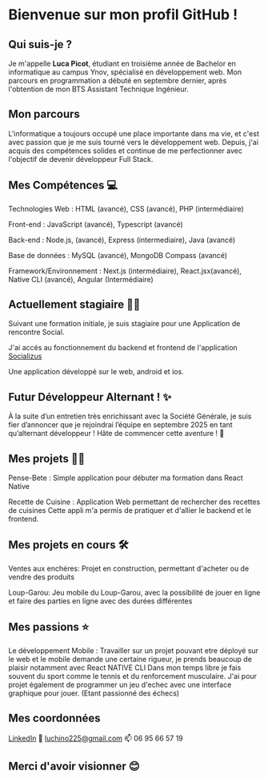 # Bienvenue sur mon profil GitHub !

## Qui suis-je ?

Je m'appelle **Luca Picot**, étudiant en troisième année de Bachelor en informatique au campus Ynov, spécialisé en développement web. Mon parcours en programmation a débuté en septembre dernier, après l'obtention de mon BTS Assistant Technique Ingénieur.

## Mon parcours

L'informatique a toujours occupé une place importante dans ma vie, et c'est avec passion que je me suis tourné vers le développement web. 
Depuis, j'ai acquis des compétences solides et continue de me perfectionner avec l'objectif de devenir développeur Full Stack.

## Mes Compétences :computer:
 
 Technologies Web : HTML (avancé), CSS (avancé), PHP (intermédiaire)

 Front-end : JavaScript (avancé), Typescript (avancé)

 Back-end : Node.js, (avancé), Express (intermediaire), Java (avancé)

 Base de données : MySQL (avancé), MongoDB Compass (avancé)

 Framework/Environnement : Next.js (intermédiaire), React.jsx(avancé),
 Native CLI (avancé), Angular (Intermédiaire) 

 ## Actuellement stagiaire :man_technologist:

 Suivant une formation initiale, je suis stagiaire pour une Application de rencontre Social.
 
 J'ai accés au fonctionnement du backend et frontend de l'application [Socializus](https://socializus.org/)

 Une application développé sur le web, android et ios.

 ## Futur Développeur Alternant ! :sparkles:
 À la suite d’un entretien très enrichissant avec la Société Générale, je suis fier d’annoncer que je rejoindrai l’équipe en septembre 2025 en tant qu’alternant développeur !
 Hâte de commencer cette aventure ! 🚀

 ## Mes projets :student:

 Pense-Bete : Simple application pour débuter ma formation dans React Native

 Recette de Cuisine : Application Web permettant de rechercher des recettes de cuisines
 Cette appli m'a permis de pratiquer et d'allier le backend et le frontend.

 ## Mes projets en cours :hammer_and_wrench:

 Ventes aux enchéres: Projet en construction, permettant d'acheter ou de vendre des produits

 Loup-Garou: Jeu mobile du Loup-Garou, avec la possibilité de jouer en ligne et faire des parties en ligne avec des durées différentes

 ## Mes passions :star:

 Le développement Mobile : Travailler sur un projet pouvant etre déployé sur le web et le mobile demande une certaine rigueur, je prends beaucoup de plaisir notamment avec React NATIVE CLI
 Dans mon temps libre je fais souvent du sport comme le tennis et du renforcement musculaire.
 J'ai pour projet également de programmer un jeu d'echec avec une interface graphique pour jouer.
 (Etant passionné des échecs)

 ## Mes coordonnées

 [LinkedIn](https://www.linkedin.com/in/luca-picot-912235113/) :link:
 luchino225@gmail.com :mailbox:
 06 95 66 57 19 

 ## Merci d'avoir visionner :blush:
